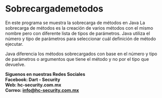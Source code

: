 # Sobrecargademetodos
En este programa se muestra la sobrecarga de métodos en Java
La sobrecarga de métodos es la creación de varios métodos con el mismo nombre pero con diferente lista de tipos de parámetros. Java utiliza el número y tipo de parámetros para seleccionar cuál definición de método ejecutar. 

Java diferencia los métodos sobrecargados con base en el número y tipo de parámetros o argumentos que tiene el método y no por el tipo que devuelve.<br>

<strong>Siguenos en nuestras Redes Sociales</strong><br>
<strong>Facebook: Dart - Security</strong><br>
<strong>Web: hc-security.com.mx</strong><br>
<strong>Correo: info@hc-security.com.mx</strong>
